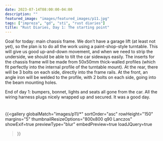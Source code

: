 ```yaml
---
date: 2023-07-14T08:00:00-04:00
description: ""
featured_image: "images/featured_images/p11.jpg"
tags: ["impreza", "gd", "sti", "rust diaries"]
title: "Rust Diaries, Day 1: The starting point"
---
```


Goal for today: main chassis frame. We don’t have a garage lift (at least not
yet), so the plan is to do all the work using a paint-shop-style turntable.
This will give us good up-and-down movement, and when we need to strip the
underside, we should be able to tilt the car sideways easily. The inserts for
the chassis frame will be made from 50x50mm thick-walled profiles (which fit
perfectly into the internal profile of the turntable mount). At the rear, there
will be 3 bolts on each side, directly into the frame rails. At the front, an
angle iron will be welded to the profile, with 2 bolts on each side, going into
the beam mounting holes.

End of day 1: bumpers, bonnet, lights and seats all gone from the car. All the
wiring harness plugs nicely wrapped up and secured. It was a good day.

#

{{<gallery
    globalMatch="images/p11/*"
    sortOrder="asc"
    rowHeight="150"
    margins="5"
    thumbnailResizeOptions="800x800 q90 Lanczos"
    showExif=true
    previewType="blur"
    embedPreview=true
    loadJQuery=true
>}}
